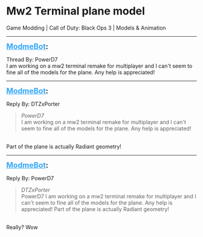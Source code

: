 # Mw2 Terminal plane model
Game Modding | Call of Duty: Black Ops 3 | Models & Animation

---
<strong style="font-size: 1.4em;"><span style="text-decoration: underline;text-decoration-color: #34a7f9;"><span style="color:#34a7f9;">ModmeBot</span></span>:</strong>

<p>Thread By: PowerD7<br />I am working on a mw2 terminal remake for multiplayer and I can&#39;t seem to fine all of the models for the plane. Any help is appreciated!</p>

---
<strong style="font-size: 1.4em;"><span style="text-decoration: underline;text-decoration-color: #34a7f9;"><span style="color:#34a7f9;">ModmeBot</span></span>:</strong>

<p>Reply By: DTZxPorter<br /><blockquote><em>PowerD7</em><br />I am working on a mw2 terminal remake for multiplayer and I can&#39;t seem to fine all of the models for the plane. Any help is appreciated!</blockquote><br /> Part of the plane is actually Radiant geometry!</p>

---
<strong style="font-size: 1.4em;"><span style="text-decoration: underline;text-decoration-color: #34a7f9;"><span style="color:#34a7f9;">ModmeBot</span></span>:</strong>

<p>Reply By: PowerD7<br /><blockquote><em>DTZxPorter</em><br />PowerD7 I am working on a mw2 terminal remake for multiplayer and I can&#39;t seem to fine all of the models for the plane. Any help is appreciated!  Part of the plane is actually Radiant geometry!</blockquote><br /> Really? Wow</p>
